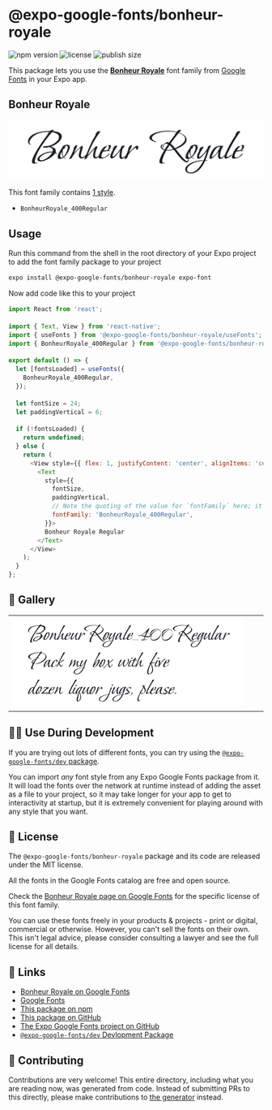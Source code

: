 # @expo-google-fonts/bonheur-royale

![npm version](https://flat.badgen.net/npm/v/@expo-google-fonts/bonheur-royale)
![license](https://flat.badgen.net/github/license/expo/google-fonts)
![publish size](https://flat.badgen.net/packagephobia/install/@expo-google-fonts/bonheur-royale)

This package lets you use the [**Bonheur Royale**](https://fonts.google.com/specimen/Bonheur+Royale) font family from [Google Fonts](https://fonts.google.com/) in your Expo app.

## Bonheur Royale

![Bonheur Royale](./font-family.png)

This font family contains [1 style](#-gallery).

- `BonheurRoyale_400Regular`

## Usage

Run this command from the shell in the root directory of your Expo project to add the font family package to your project
```sh
expo install @expo-google-fonts/bonheur-royale expo-font
```

Now add code like this to your project
```js
import React from 'react';

import { Text, View } from 'react-native';
import { useFonts } from '@expo-google-fonts/bonheur-royale/useFonts';
import { BonheurRoyale_400Regular } from '@expo-google-fonts/bonheur-royale/400Regular';

export default () => {
  let [fontsLoaded] = useFonts({
    BonheurRoyale_400Regular,
  });

  let fontSize = 24;
  let paddingVertical = 6;

  if (!fontsLoaded) {
    return undefined;
  } else {
    return (
      <View style={{ flex: 1, justifyContent: 'center', alignItems: 'center' }}>
        <Text
          style={{
            fontSize,
            paddingVertical,
            // Note the quoting of the value for `fontFamily` here; it expects a string!
            fontFamily: 'BonheurRoyale_400Regular',
          }}>
          Bonheur Royale Regular
        </Text>
      </View>
    );
  }
};

```

## 🔡 Gallery


||||
|-|-|-|
|![BonheurRoyale_400Regular](.//400Regular/BonheurRoyale_400Regular.ttf.png)||||


## 👩‍💻 Use During Development

If you are trying out lots of different fonts, you can try using the [`@expo-google-fonts/dev` package](https://github.com/expo/google-fonts/tree/master/font-packages/dev#readme).

You can import *any* font style from any Expo Google Fonts package from it. It will load the fonts
over the network at runtime instead of adding the asset as a file to your project, so it may take longer
for your app to get to interactivity at startup, but it is extremely convenient
for playing around with any style that you want.

## 📖 License

The `@expo-google-fonts/bonheur-royale` package and its code are released under the MIT license.

All the fonts in the Google Fonts catalog are free and open source.

Check the [Bonheur Royale page on Google Fonts](https://fonts.google.com/specimen/Bonheur+Royale) for the specific license of this font family.

You can use these fonts freely in your products & projects - print or digital, commercial or otherwise. However, you can't sell the fonts on their own. This isn't legal advice, please consider consulting a lawyer and see the full license for all details.

## 🔗 Links

- [Bonheur Royale on Google Fonts](https://fonts.google.com/specimen/Bonheur+Royale)
- [Google Fonts](https://fonts.google.com/)
- [This package on npm](https://www.npmjs.com/package/@expo-google-fonts/bonheur-royale)
- [This package on GitHub](https://github.com/expo/google-fonts/tree/master/font-packages/bonheur-royale)
- [The Expo Google Fonts project on GitHub](https://github.com/expo/google-fonts)
- [`@expo-google-fonts/dev` Devlopment Package](https://github.com/expo/google-fonts/tree/master/font-packages/dev)

## 🤝 Contributing

Contributions are very welcome! This entire directory, including what you are reading now, was generated from code. Instead of submitting PRs to this directly, please make contributions to [the generator](https://github.com/expo/google-fonts/tree/master/packages/generator) instead.
